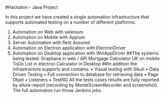 #Hackaton - Java Project

In this project we have created a single automation infrastructure that supports automated testing on a number of different platforms:
  1. Automation on Web with selenium
  2. Automation on Mobile with Appium
  3. Server Automation with Rest Assured
  4. Automation on Electron application with ElectronDriver
  5. Automation on Desktop application with WinAppDriver
##The systems being tested:
 Graphana in web / API
 Mortgage Calculator UK on mobile
ToDo List in electron 
Calculator in Desktop
##In addition the infrastructure supports and contains:
•	Visual testing with Sikuli
•	Data Driven Testing 
•	Full connection to database for retrieving data
•	Page Objet 
•	Listeners
•	TestNG
All the tests cases results are fully reported by allure-report (recording by MonteScreenRecorder and screenshot).
The full automation run throw Jenkins jobs.

